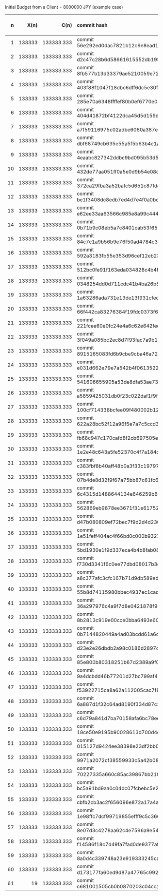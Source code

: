 Initial Budget from a Client = 8000000 JPY (example case)

| n | X(n) | C(n) | commit hash | balance (MAK) | Client's Budget (JPY) |
|---:|---:|---:|:---| ---:|---:|
| 1 | 133333 | 133333.333 | commit 56e292ed0dac7821b12c9e8ead1c32d189ab47aa | 133333 | 7866666|
| 2 | 133333 | 133333.333 | commit d2c47c28b6d58661615552db195e4e20f85c6f24 | 266666 | 7733333|
| 3 | 133333 | 133333.333 | commit 8fb577b13d33379ae5210059e7237889b1030940 | 399999 | 7600000|
| 4 | 133333 | 133333.333 | commit 403f88f1047f18dbc6dff6dc5e30f96d2e47a16d | 533332 | 7466667|
| 5 | 133333 | 133333.333 | commit 285e70a6348ffffef80b0ef6770e0310ed1db47e | 666665 | 7333334|
| 6 | 133333 | 133333.333 | commit 404d41872bf4122dca45d5d159d47c39d6a71490 | 799998 | 7200001|
| 7 | 133333 | 133333.333 | commit a7f59116975c02adbe6060a387e7656d4c147942 | 933331 | 7066668|
| 8 | 133333 | 133333.333 | commit dbf68749cb635e55a5f5b63b4e1a5477752ea886 | 1066664 | 6933335|
| 9 | 133333 | 133333.333 | commit 4eaabc827342ddbc9bd095b53d5ba0b97e3c3a86 | 1199997 | 6800002|
| 10 | 133333 | 133333.333 | commit 432de77aa051ff0a5e0d9b54e08c57d9787b6729 | 1333330 | 6666669|
| 11 | 133333 | 133333.333 | commit 372ca29fba3a52bafc5d651c87fdaa0edd09ee0b | 1466663 | 6533336|
| 12 | 133333 | 133333.333 | commit be1f3408dc8edb7ed4d7e4f0a0bc3c89dc70ecd7 | 1599996 | 6400003|
| 13 | 133333 | 133333.333 | commit e62ee33aa63566c985e8a99c4444af4ff4555e43 | 1733329 | 6266670|
| 14 | 133333 | 133333.333 | commit 0b71b9c08eb5a7c8401cab53f653f1d7d0a0d234 | 1866662 | 6133337|
| 15 | 133333 | 133333.333 | commit 84c7c1a9b56b9e76f50ad4784c31de55bf95152c | 1999995 | 6000004|
| 16 | 133333 | 133333.333 | commit 592a3183fb55e353d96cef12eb2361e51123c85d | 2133328 | 5866671|
| 17 | 133333 | 133333.333 | commit 512bc0fe91f163eda034828c4b4f5b9d49a5fbd6 | 2266661 | 5733338|
| 18 | 133333 | 133333.333 | commit 0348254dd0d711cdc41b4ba26b88ba85fe0a8940 | 2399994 | 5600005|
| 19 | 133333 | 133333.333 | commit 1a63286ada731e13de13f931cfedf44088bfe997 | 2533327 | 5466672|
| 20 | 133333 | 133333.333 | commit 66f442ca83276384f19fdc0373f673fe1e036983 | 2666660 | 5333339|
| 21 | 133333 | 133333.333 | commit 221fcee60e0fc24e4a6c62e642fec67b2c6ed01c | 2799993 | 5200006|
| 22 | 133333 | 133333.333 | commit 3f049a085bc2ec8d7f93fac7a9b16b22884e5a4c | 2933326 | 5066673|
| 23 | 133333 | 133333.333 | commit 8915165083fd6b9cbe9cba46a722033d9d43f5ee | 3066659 | 4933340|
| 24 | 133333 | 133333.333 | commit e031d662e79e7a542b4f06135227c7022ef23c05 | 3199992 | 4800007|
| 25 | 133333 | 133333.333 | commit 541606655905a53de8dfa53ae734504b79a5e02e | 3333325 | 4666674|
| 26 | 133333 | 133333.333 | commit a5859425031db0f23c022daf1f9f98cb15cb5a56 | 3466658 | 4533341|
| 27 | 133333 | 133333.333 | commit 100cf714338bcfee09f480002b12001f09cd70cb | 3599991 | 4400008|
| 28 | 133333 | 133333.333 | commit 622a28bc52f12a96f5e7a7c5ccd30b10070d18ce | 3733324 | 4266675|
| 29 | 133333 | 133333.333 | commit fb68c947c170cafd8f2cb697505e90186c850c51 | 3866657 | 4133342|
| 30 | 133333 | 133333.333 | commit 1e2e48c643a5fe52370c4f7a184c12af2014aa33 | 3999990 | 4000009|
| 31 | 133333 | 133333.333 | commit c383fbf8b40aff48b0a3f33c1979715a6599257e | 4133323 | 3866676|
| 32 | 133333 | 133333.333 | commit 07b4de8d32f9f67a75bb87c61fc62339e710f719 | 4266656 | 3733343|
| 33 | 133333 | 133333.333 | commit 6c4315d1488644134e646259b6b7def435dccd4d | 4399989 | 3600010|
| 34 | 133333 | 133333.333 | commit 562869eb9878ee3671f31e617526a9f7b4fb53ed | 4533322 | 3466677|
| 35 | 133333 | 133333.333 | commit d47b080809ef72bec7f9d2d4d230c21d8ea4130d | 4666655 | 3333344|
| 36 | 133333 | 133333.333 | commit 1e51feff404ac4f66bd0c000b9327dd5cbba23de | 4799988 | 3200011|
| 37 | 133333 | 133333.333 | commit 5bd1930e1f9d337eca4b4b8fab08d4198fa92726 | 4933321 | 3066678|
| 38 | 133333 | 133333.333 | commit f730d3341f6c0ee77dbd08017b3d81e8f967c46e | 5066654 | 2933345|
| 39 | 133333 | 133333.333 | commit a8c377afc3cfc167b71d9db589edbb4ce8d2c56b | 5199987 | 2800012|
| 40 | 133333 | 133333.333 | commit 55b8d74115980bbec4937ec1cadfb225c7a0ffc7 | 5333320 | 2666679|
| 41 | 133333 | 133333.333 | commit 36a297976c4a9f7d8e0421878f96999b743b2238 | 5466653 | 2533346|
| 42 | 133333 | 133333.333 | commit 8b2813c919e00cce0bba6493e604c029d232ab2a | 5599986 | 2400013|
| 43 | 133333 | 133333.333 | commit 0b7144820449a4ad03bcdd61a6d62a074aef1a05 | 5733319 | 2266680|
| 44 | 133333 | 133333.333 | commit d23e2e26dbdb2a98c0186d2897c72249fc26a260 | 5866652 | 2133347|
| 45 | 133333 | 133333.333 | commit 85e800b80318251b67d2389a9f09c20b92149948 | 5999985 | 2000014|
| 46 | 133333 | 133333.333 | commit 9a4dcbdd46b77201d27bc799af44a0ea13edfe54 | 6133318 | 1866681|
| 47 | 133333 | 133333.333 | commit f53922715ca8a62a112005cac7f8c043aea06be1 | 6266651 | 1733348|
| 48 | 133333 | 133333.333 | commit 6a887d1f32c64ad8190f334d87c2813616a5ab6a | 6399984 | 1600015|
| 49 | 133333 | 133333.333 | commit c6d79a841d7ba70158afa6bc78ed96739de69fa0 | 6533317 | 1466682|
| 50 | 133333 | 133333.333 | commit 18ce50e9195b90028613d700d4dd3ef8d341fb55 | 6666650 | 1333349|
| 51 | 133333 | 133333.333 | commit 015127d9424ee38398e23df2bb0030c3b0e79250 | 6799983 | 1200016|
| 52 | 133333 | 133333.333 | commit 9971a2072cf38559933c5a42b08fd9a37b63162c | 6933316 | 1066683|
| 53 | 133333 | 133333.333 | commit 70227335a660c85ac39867bb219389e036f4e31c | 7066649 | 933350|
| 54 | 133333 | 133333.333 | commit bc5a91bd9aa0c04dc07fcbebc5e2b2f1e3522ad8 | 7199982 | 800017|
| 55 | 133333 | 133333.333 | commit cbfb2cb3ac2f656096e872a17a4abdd40e56fed7 | 7333315 | 666684|
| 56 | 133333 | 133333.333 | commit 1e98ffc7dcf99719855efff9c5c3667bc98f658f | 7466648 | 533351|
| 57 | 133333 | 133333.333 | commit 8e07d3c4278aa62c4e7596a9e548ea07d5461056 | 7599981 | 400018|
| 58 | 133333 | 133333.333 | commit f14586f18c7d49fa7fad0de9377aff11ca5cb16e | 7733314 | 266685|
| 59 | 133333 | 133333.333 | commit 8a0d4c339748a23e919333245ca158c4e45f6e2f | 7866647 | 133352|
| 60 | 133333 | 133333.333 | commit d173177fa60ed9d87a47765c992a565bbf1aea6f | 7999980 | 19|
| 61 | 19 | 133333.333 | commit c681001505cb0b0870203c04ccac5492f455bc30 | 8000000 | 0|

